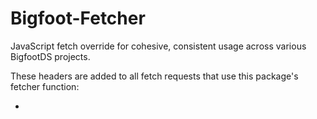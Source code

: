 # Bigfoot-Fetcher
JavaScript fetch override for cohesive, consistent usage across various BigfootDS projects.

These headers are added to all fetch requests that use this package's fetcher function:

- 